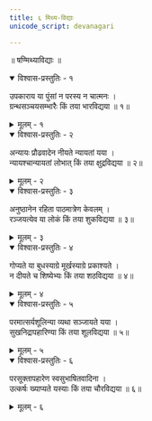 ```yaml
---
title: ६ मिथ्य-विद्याः
unicode_script: devanagari

---
```

॥ षण्मिथ्याविद्याः ॥


<details open><summary>विश्वास-प्रस्तुतिः - १</summary>

उपकाराय या पुंसां न परस्य न चात्मनः ।  
ग्रन्थसञ्चयसम्भारैः किं तया भारविद्यया ॥ १॥
</details>

<details><summary>मूलम् - १</summary>

उपकाराय या पुंसां न परस्य न चात्मनः ।  
ग्रन्थसञ्चयसम्भारैः किं तया भारविद्यया ॥ १॥
</details>


<details open><summary>विश्वास-प्रस्तुतिः - २</summary>

अन्यायः प्रौढवादेन नीयते न्यायतां यया ।  
न्यायश्चान्यायतां लोभात् किं तया क्षुद्रविद्यया ॥ २॥
</details>

<details><summary>मूलम् - २</summary>

अन्यायः प्रौढवादेन नीयते न्यायतां यया ।  
न्यायश्चान्यायतां लोभात् किं तया क्षुद्रविद्यया ॥ २॥
</details>


<details open><summary>विश्वास-प्रस्तुतिः - ३</summary>

अनुष्ठानेन रहिता पाठमात्रेण केवलम् ।  
रञ्जयत्येव या लोकं किं तया शुकविद्यया ॥ ३॥
</details>

<details><summary>मूलम् - ३</summary>

अनुष्ठानेन रहिता पाठमात्रेण केवलम् ।  
रञ्जयत्येव या लोकं किं तया शुकविद्यया ॥ ३॥
</details>


<details open><summary>विश्वास-प्रस्तुतिः - ४</summary>

गोप्यते या बुधस्याग्रे मूर्खस्याग्रे प्रकाश्यते ।  
न दीयते च शिष्येभ्यः किं तया शठविद्यया ॥ ४॥
</details>

<details><summary>मूलम् - ४</summary>

गोप्यते या बुधस्याग्रे मूर्खस्याग्रे प्रकाश्यते ।  
न दीयते च शिष्येभ्यः किं तया शठविद्यया ॥ ४॥
</details>


<details open><summary>विश्वास-प्रस्तुतिः - ५</summary>

परमात्सर्यशूलिन्या व्यथा सञ्जायते यया ।  
सुखनिद्रापहारिण्या किं तया शूलविद्यया ॥ ५॥
</details>

<details><summary>मूलम् - ५</summary>

परमात्सर्यशूलिन्या व्यथा सञ्जायते यया ।  
सुखनिद्रापहारिण्या किं तया शूलविद्यया ॥ ५॥
</details>


<details open><summary>विश्वास-प्रस्तुतिः - ६</summary>

परसूक्तापहारेण स्वसुभाषितवादिना ।  
उत्कर्षः ख्याप्यते यस्याः किं तया चौरविद्यया ॥ ६॥
</details>

<details><summary>मूलम् - ६</summary>

परसूक्तापहारेण स्वसुभाषितवादिना ।  
उत्कर्षः ख्याप्यते यस्याः किं तया चौरविद्यया ॥ ६॥
</details>